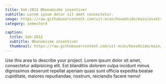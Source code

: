 ```yaml
---
title: Sok-2012 Økonomiske insentiver
subtitle: Lorem ipsum dolor sit amet consectetur.
image: https://raw.githubusercontent.com/uit-econ/hovedside/main/assets/img/%C3%B8konomsikeinsen.jpg
category: semester4

caption:
  title: Sok-2012
  subtitle: Økonomiske insentiver
  thumbnail: https://raw.githubusercontent.com/uit-econ/hovedside/main/assets/img/%C3%B8konomsikeinsen.jpg
---
```

Use this area to describe your project. Lorem ipsum dolor sit amet, consectetur adipisicing elit. Est blanditiis dolorem culpa incidunt minus dignissimos deserunt repellat aperiam quasi sunt officia expedita beatae cupiditate, maiores repudiandae, nostrum, reiciendis facere nemo!


